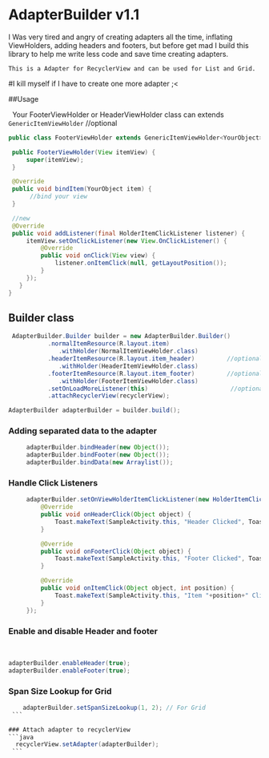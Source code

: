 # AdapterBuilder v1.1
I Was very tired and angry of creating adapters all the time, inflating ViewHolders, adding headers and footers, but before get mad I build this library to help me write less code and save time creating adapters.

`This is a Adapter for RecyclerView and can be used for List and Grid.`

#I kill myself if I have to create one more adapter ;<

##Usage

   Your FooterViewHolder or HeaderViewHolder class can extends `GenericItemViewHolder` //optional

   ```java
  public class FooterViewHolder extends GenericItemViewHolder<YourObject> {

    public FooterViewHolder(View itemView) {
        super(itemView);
    }

    @Override
    public void bindItem(YourObject item) {
         //bind your view
    }

    //new
    @Override
    public void addListener(final HolderItemClickListener listener) {
        itemView.setOnClickListener(new View.OnClickListener() {
            @Override
            public void onClick(View view) {
                listener.onItemClick(null, getLayoutPosition());
            }
        });
    }
 }
 ```
 
 ## Builder class
 
  ```java
  AdapterBuilder.Builder builder = new AdapterBuilder.Builder()
             .normalItemResource(R.layout.item)
                .withHolder(NormalItemViewHolder.class)
             .headerItemResource(R.layout.item_header)         //optional
                .withHolder(HeaderItemViewHolder.class)
             .footerItemResource(R.layout.item_footer)         //optional
                .withHolder(FooterItemViewHolder.class)
             .setOnLoadMoreListener(this)                       //optional
             .attachRecyclerView(recyclerView);

  AdapterBuilder adapterBuilder = builder.build();
 ```
   
### Adding separated data to the adapter
```java
     adapterBuilder.bindHeader(new Object());
     adapterBuilder.bindFooter(new Object());
     adapterBuilder.bindData(new Arraylist());
```

### Handle Click Listeners

```java
     adapterBuilder.setOnViewHolderItemClickListener(new HolderItemClickListener() {
         @Override
         public void onHeaderClick(Object object) {
             Toast.makeText(SampleActivity.this, "Header Clicked", Toast.LENGTH_SHORT).show();
         }

         @Override
         public void onFooterClick(Object object) {
             Toast.makeText(SampleActivity.this, "Footer Clicked", Toast.LENGTH_SHORT).show();
         }

         @Override
         public void onItemClick(Object object, int position) {
             Toast.makeText(SampleActivity.this, "Item "+position+" Clicked", Toast.LENGTH_SHORT).show();
         }
     });
```
        
### Enable and disable Header and footer
      
   ```java
   adapterBuilder.enableHeader(true);
   adapterBuilder.enableFooter(true);
 ```
 
### Span Size Lookup for Grid 
   ```java
     adapterBuilder.setSpanSizeLookup(1, 2); // For Grid
  ``` 
  
### Attach adapter to recyclerView
```java
   recyclerView.setAdapter(adapterBuilder);
  ``` 

